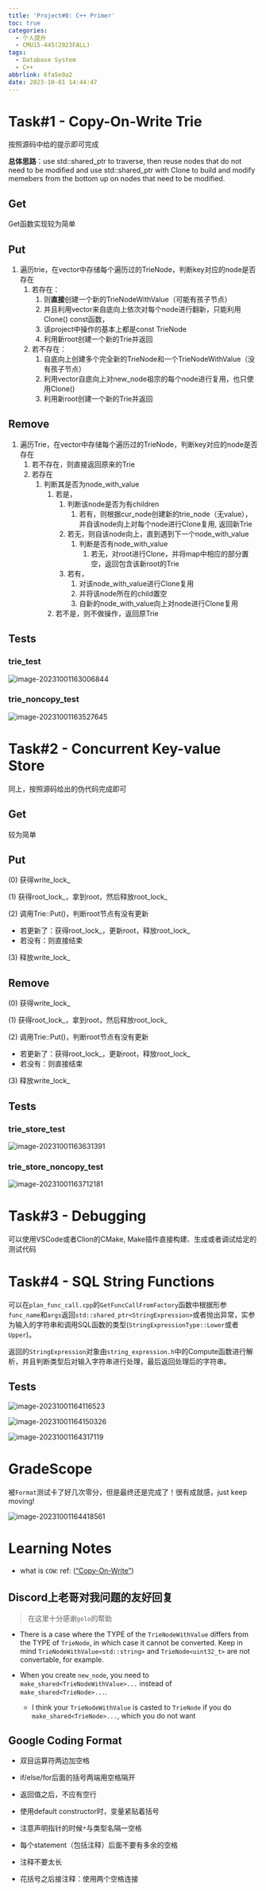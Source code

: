 ```yaml
---
title: 'Project#0: C++ Primer'
toc: true
categories:
  - 个人提升
  - CMU15-445(2023FALL)
tags:
  - Database System
  - C++
abbrlink: 6fa5e9a2
date: 2023-10-01 14:44:47
---
```

# Task#1 - Copy-On-Write Trie
按照源码中给的提示即可完成

**总体思路**：use std::shared_ptr<const TrieNode> to traverse, then reuse nodes that do not need to be modified and use std::shared_ptr<TrieNode>  with Clone to build and modify memebers from the bottom up on nodes that need to be modified.

## Get
Get函数实现较为简单

## Put
1. 遍历trie，在vector中存储每个遍历过的TrieNode，判断key对应的node是否存在
   1. 若存在：
      1. 则**直接**创建一个新的TrieNodeWithValue（可能有孩子节点）
      2. 并且利用vector来自底向上依次对每个node进行翻新，只能利用Clone() const函数，
      3. 该project中操作的基本上都是const TrieNode
      4. 利用新root创建一个新的Trie并返回
   2. 若不存在：
      1. 自底向上创建多个完全新的TrieNode和一个TrieNodeWithValue（没有孩子节点）
      2. 利用vector自底向上对new_node祖宗的每个node进行复用，也只使用Clone()
      3. 利用新root创建一个新的Trie并返回


## Remove
1. 遍历Trie，在vector中存储每个遍历过的TrieNode，判断key对应的node是否存在
   1. 若不存在，则直接返回原来的Trie
   2. 若存在
      1. 判断其是否为node_with_value
         1. 若是，
            1. 判断该node是否为有children
               1. 若有，则根据cur_node创建新的trie_node（无value），并自该node向上对每个node进行Clone复用, 返回新Trie
            2. 若无，则自该node向上，直到遇到下一个node_with_value
               1. 判断是否有node_with_value
                  1. 若无，对root进行Clone，并将map中相应的部分置空，返回包含该新root的Trie
            3. 若有，
               1. 对该node_with_value进行Clone复用
               2. 并将该node所在的child置空
               3. 自新的node_with_value向上对node进行Clone复用
         2. 若不是，则不做操作，返回原Trie

## Tests
### trie_test

![image-20231001163006844](https://cdn.jsdelivr.net/gh/ZiHao256/Gallery@master/uPic/2023/10/image-20231001163006844.png)

### trie_noncopy_test

![image-20231001163527645](https://cdn.jsdelivr.net/gh/ZiHao256/Gallery@master/uPic/2023/10/image-20231001163527645.png)

# Task#2 - Concurrent Key-value Store
同上，按照源码给出的伪代码完成即可
## Get
较为简单
## Put
(0) 获得write_lock_

(1) 获得root_lock_，拿到root，然后释放root_lock_

(2) 调用Trie::Put()，判断root节点有没有更新
  - 若更新了：获得root_lock_，更新root，释放root_lock_
  - 若没有：则直接结束


(3) 释放write_lock_
## Remove
(0) 获得write_lock_

(1) 获得root_lock_，拿到root，然后释放root_lock_

(2) 调用Trie::Put()，判断root节点有没有更新
  - 若更新了：获得root_lock_，更新root，释放root_lock_
  - 若没有：则直接结束

(3) 释放write_lock_
## Tests
### trie_store_test

![image-20231001163631391](https://cdn.jsdelivr.net/gh/ZiHao256/Gallery@master/uPic/2023/10/image-20231001163631391.png)

### trie_store_noncopy_test

![image-20231001163712181](https://cdn.jsdelivr.net/gh/ZiHao256/Gallery@master/uPic/2023/10/image-20231001163712181.png)

# Task#3 - Debugging
可以使用VSCode或者Clion的CMake, Make插件直接构建、生成或者调试给定的测试代码

# Task#4 - SQL String Functions
可以在`plan_func_call.cpp`的`GetFuncCallFromFactory`函数中根据形参`func_name`和`args`返回`std::shared_ptr<StringExpression>`或者抛出异常，实参为输入的字符串和调用SQL函数的类型(`StringExpressionType::Lower`或者`Upper`)。

返回的`StringExpression`对象由`string_expression.h`中的Compute函数进行解析，并且判断类型后对输入字符串进行处理，最后返回处理后的字符串。

## Tests

![image-20231001164116523](https://cdn.jsdelivr.net/gh/ZiHao256/Gallery@master/uPic/2023/10/image-20231001164116523.png)

![image-20231001164150326](https://cdn.jsdelivr.net/gh/ZiHao256/Gallery@master/uPic/2023/10/image-20231001164150326.png)

![image-20231001164317119](https://cdn.jsdelivr.net/gh/ZiHao256/Gallery@master/uPic/2023/10/image-20231001164317119.png)



# GradeScope
被`Format`测试卡了好几次零分，但是最终还是完成了！很有成就感，just keep moving!

![image-20231001164418561](https://cdn.jsdelivr.net/gh/ZiHao256/Gallery@master/uPic/2023/10/image-20231001164418561.png)


# Learning Notes
- what is `COW`: ref: ([“Copy-On-Write”](zotero://select/library/items/WHDTY9QP))

## Discord上老哥对我问题的友好回复
> 在这里十分感谢`golo`的帮助
- There is a case where the TYPE of the `TrieNodeWithValue` differs from the TYPE of `TrieNode`, in which case it cannot be converted. Keep in mind `TrieNodeWithValue<std::string>` and `TrieNode<uint32_t>` are not convertable, for example.
  
- When you create `new_node`, you need to `make_shared<TrieNodeWithValue>...` instead of `make_shared<TrieNode>...`.
  
    - I think your `TrieNodeWithValue` is casted to `TrieNode` if you do `make_shared<TrieNode>...`, which you do not want
      

## Google Coding Format

- 双目运算符两边加空格
  
- if/else/for后面的括号两端用空格隔开
  
- 返回值之后，不应有空行
  
- 使用default constructor时，变量紧贴着括号
  
- 注意声明指针的时候`*`与类型名隔一空格
  
- 每个statement（包括注释）后面不要有多余的空格
  
- 注释不要太长
  
- 花括号之后接注释：使用两个空格连接
